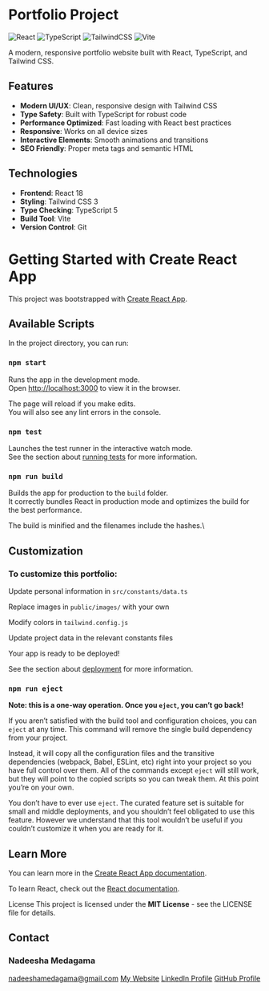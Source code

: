 # Portfolio Project

![React](https://img.shields.io/badge/react-%2320232a.svg?style=for-the-badge&logo=react&logoColor=%2361DAFB)
![TypeScript](https://img.shields.io/badge/typescript-%23007ACC.svg?style=for-the-badge&logo=typescript&logoColor=white)
![TailwindCSS](https://img.shields.io/badge/tailwindcss-%2338B2AC.svg?style=for-the-badge&logo=tailwind-css&logoColor=white)
![Vite](https://img.shields.io/badge/vite-%23646CFF.svg?style=for-the-badge&logo=vite&logoColor=white)

A modern, responsive portfolio website built with React, TypeScript, and Tailwind CSS.

## Features

- **Modern UI/UX**: Clean, responsive design with Tailwind CSS
- **Type Safety**: Built with TypeScript for robust code
- **Performance Optimized**: Fast loading with React best practices
- **Responsive**: Works on all device sizes
- **Interactive Elements**: Smooth animations and transitions
- **SEO Friendly**: Proper meta tags and semantic HTML

## Technologies

- **Frontend**: React 18
- **Styling**: Tailwind CSS 3
- **Type Checking**: TypeScript 5
- **Build Tool**: Vite
- **Version Control**: Git

# Getting Started with Create React App

This project was bootstrapped with [Create React App](https://github.com/facebook/create-react-app).

## Available Scripts

In the project directory, you can run:

### `npm start`

Runs the app in the development mode.\
Open [http://localhost:3000](http://localhost:3000) to view it in the browser.

The page will reload if you make edits.\
You will also see any lint errors in the console.

### `npm test`

Launches the test runner in the interactive watch mode.\
See the section about [running tests](https://facebook.github.io/create-react-app/docs/running-tests) for more information.

### `npm run build`

Builds the app for production to the `build` folder.\
It correctly bundles React in production mode and optimizes the build for the best performance.

The build is minified and the filenames include the hashes.\

## Customization 

### To customize this portfolio:

Update personal information in `src/constants/data.ts`

Replace images in `public/images/` with your own

Modify colors in `tailwind.config.js`

Update project data in the relevant constants files

Your app is ready to be deployed!

See the section about [deployment](https://facebook.github.io/create-react-app/docs/deployment) for more information.

### `npm run eject`

**Note: this is a one-way operation. Once you `eject`, you can’t go back!**

If you aren’t satisfied with the build tool and configuration choices, you can `eject` at any time. This command will remove the single build dependency from your project.

Instead, it will copy all the configuration files and the transitive dependencies (webpack, Babel, ESLint, etc) right into your project so you have full control over them. All of the commands except `eject` will still work, but they will point to the copied scripts so you can tweak them. At this point you’re on your own.

You don’t have to ever use `eject`. The curated feature set is suitable for small and middle deployments, and you shouldn’t feel obligated to use this feature. However we understand that this tool wouldn’t be useful if you couldn’t customize it when you are ready for it.

## Learn More

You can learn more in the [Create React App documentation](https://facebook.github.io/create-react-app/docs/getting-started).

To learn React, check out the [React documentation](https://reactjs.org/).

License
This project is licensed under the **MIT License** - see the LICENSE file for details.

## Contact
### Nadeesha Medagama
[nadeeshamedagama@gmail.com](nadeeshamedagama@gmail.com) 
[My Website]() 
[LinkedIn Profile](https://www.linkedin.com/in/nadeesha-medagama-5aa827287/) 
[GitHub Profile](https://github.com/NadeeshaMedagama) 
